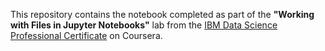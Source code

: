 This repository contains the notebook completed as part of the **"Working with Files in Jupyter Notebooks"** lab from the [IBM Data Science Professional Certificate](https://www.coursera.org/professional-certificates/ibm-data-science) on Coursera.
